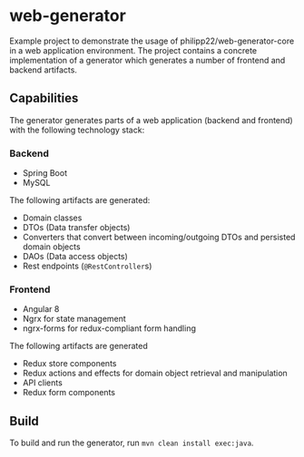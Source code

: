 # web-generator

Example project to demonstrate the usage of philipp22/web-generator-core in a web application environment.
The project contains a concrete implementation of a generator which generates a number of frontend and backend artifacts.

## Capabilities

The generator generates parts of a web application (backend and frontend) with the following technology stack:

### Backend

* Spring Boot
* MySQL

The following artifacts are generated:

* Domain classes
* DTOs (Data transfer objects)
* Converters that convert between incoming/outgoing DTOs and persisted domain objects
* DAOs (Data access objects)
* Rest endpoints (`@RestController`s)

### Frontend

* Angular 8
* Ngrx for state management
* ngrx-forms for redux-compliant form handling

The following artifacts are generated

* Redux store components
* Redux actions and effects for domain object retrieval and manipulation
* API clients
* Redux form components

## Build

To build and run the generator, run `mvn clean install exec:java`.
